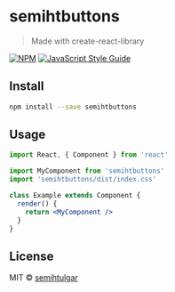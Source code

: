 # semihtbuttons

> Made with create-react-library

[![NPM](https://img.shields.io/npm/v/semihtbuttons.svg)](https://www.npmjs.com/package/semihtbuttons) [![JavaScript Style Guide](https://img.shields.io/badge/code_style-standard-brightgreen.svg)](https://standardjs.com)

## Install

```bash
npm install --save semihtbuttons
```

## Usage

```jsx
import React, { Component } from 'react'

import MyComponent from 'semihtbuttons'
import 'semihtbuttons/dist/index.css'

class Example extends Component {
  render() {
    return <MyComponent />
  }
}
```

## License

MIT © [semihtulgar](https://github.com/semihtulgar)
